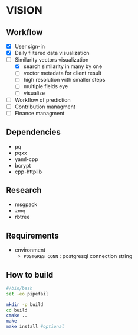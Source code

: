 # VISION

## Workflow

- [x] User sign-in
- [x] Daily filtered data visualization
- [ ] Similarity vectors visualization
  - [x] search similarity in many by one
  - [ ] vector metadata for client result
  - [ ] high resolution with smaller steps
  - [ ] multiple fields eye
  - [ ] visualize
- [ ] Workflow of prediction
- [ ] Contribution managment
- [ ] Finance managment

## Dependencies

- pq
- pqxx
- yaml-cpp
- bcrypt
- cpp-httplib

## Research

- msgpack
- zmq
- rbtree

## Requirements

- environment
  - `POSTGRES_CONN` : postgresql connection string

## How to build

```bash
#/bin/bash
set -eo pipefail

mkdir -p build
cd build
cmake ..
make
make install #optional
```
